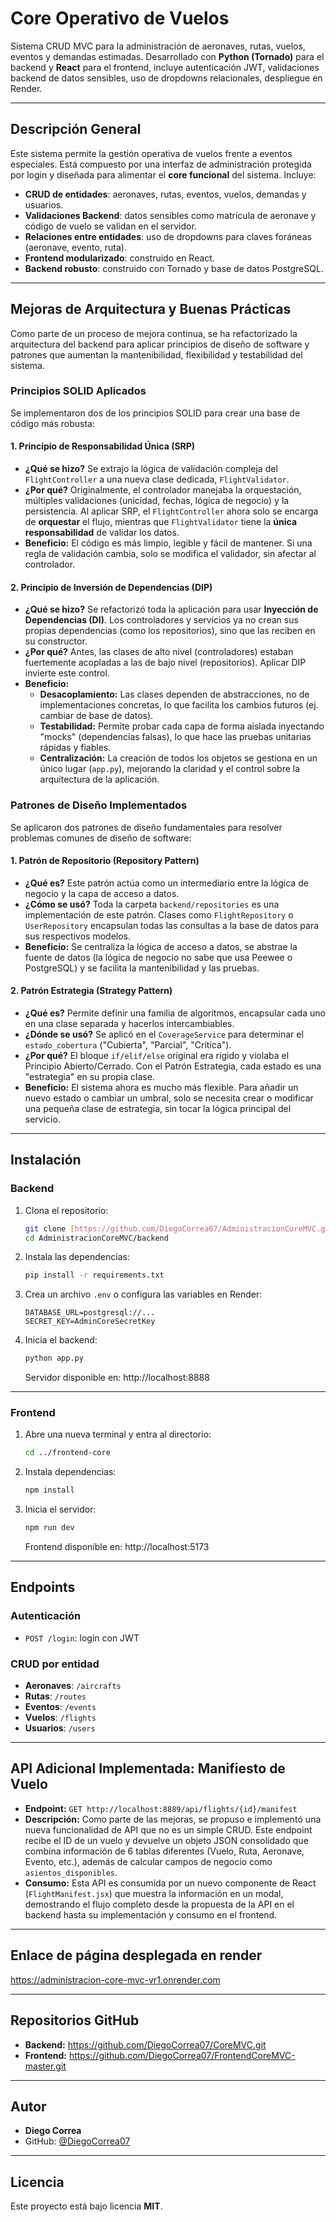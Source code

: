 # Core Operativo de Vuelos

Sistema CRUD MVC para la administración de aeronaves, rutas, vuelos, eventos y demandas estimadas. Desarrollado con **Python (Tornado)** para el backend y **React** para el frontend, incluye autenticación JWT, validaciones backend de datos sensibles, uso de dropdowns relacionales, despliegue en Render.

---

## Descripción General

Este sistema permite la gestión operativa de vuelos frente a eventos especiales. Está compuesto por una interfaz de administración protegida por login y diseñada para alimentar el **core funcional** del sistema. Incluye:

- **CRUD de entidades**: aeronaves, rutas, eventos, vuelos, demandas y usuarios.
- **Validaciones Backend**: datos sensibles como matrícula de aeronave y código de vuelo se validan en el servidor.
- **Relaciones entre entidades**: uso de dropdowns para claves foráneas (aeronave, evento, ruta).
- **Frontend modularizado**: construido en React.
- **Backend robusto**: construido con Tornado y base de datos PostgreSQL.

---

## Mejoras de Arquitectura y Buenas Prácticas

Como parte de un proceso de mejora continua, se ha refactorizado la arquitectura del backend para aplicar principios de diseño de software y patrones que aumentan la mantenibilidad, flexibilidad y testabilidad del sistema.

### Principios SOLID Aplicados

Se implementaron dos de los principios SOLID para crear una base de código más robusta:

#### 1. Principio de Responsabilidad Única (SRP)

- **¿Qué se hizo?** Se extrajo la lógica de validación compleja del `FlightController` a una nueva clase dedicada, `FlightValidator`.
- **¿Por qué?** Originalmente, el controlador manejaba la orquestación, múltiples validaciones (unicidad, fechas, lógica de negocio) y la persistencia. Al aplicar SRP, el `FlightController` ahora solo se encarga de **orquestar** el flujo, mientras que `FlightValidator` tiene la **única responsabilidad** de validar los datos.
- **Beneficio:** El código es más limpio, legible y fácil de mantener. Si una regla de validación cambia, solo se modifica el validador, sin afectar al controlador.

#### 2. Principio de Inversión de Dependencias (DIP)

- **¿Qué se hizo?** Se refactorizó toda la aplicación para usar **Inyección de Dependencias (DI)**. Los controladores y servicios ya no crean sus propias dependencias (como los repositorios), sino que las reciben en su constructor.
- **¿Por qué?** Antes, las clases de alto nivel (controladores) estaban fuertemente acopladas a las de bajo nivel (repositorios). Aplicar DIP invierte este control.
- **Beneficio:**
  - **Desacoplamiento:** Las clases dependen de abstracciones, no de implementaciones concretas, lo que facilita los cambios futuros (ej. cambiar de base de datos).
  - **Testabilidad:** Permite probar cada capa de forma aislada inyectando "mocks" (dependencias falsas), lo que hace las pruebas unitarias rápidas y fiables.
  - **Centralización:** La creación de todos los objetos se gestiona en un único lugar (`app.py`), mejorando la claridad y el control sobre la arquitectura de la aplicación.

### Patrones de Diseño Implementados

Se aplicaron dos patrones de diseño fundamentales para resolver problemas comunes de diseño de software:

#### 1. Patrón de Repositorio (Repository Pattern)

- **¿Qué es?** Este patrón actúa como un intermediario entre la lógica de negocio y la capa de acceso a datos.
- **¿Cómo se usó?** Toda la carpeta `backend/repositories` es una implementación de este patrón. Clases como `FlightRepository` o `UserRepository` encapsulan todas las consultas a la base de datos para sus respectivos modelos.
- **Beneficio:** Se centraliza la lógica de acceso a datos, se abstrae la fuente de datos (la lógica de negocio no sabe que usa Peewee o PostgreSQL) y se facilita la mantenibilidad y las pruebas.

#### 2. Patrón Estrategia (Strategy Pattern)

- **¿Qué es?** Permite definir una familia de algoritmos, encapsular cada uno en una clase separada y hacerlos intercambiables.
- **¿Dónde se usó?** Se aplicó en el `CoverageService` para determinar el `estado_cobertura` ("Cubierta", "Parcial", "Crítica").
- **¿Por qué?** El bloque `if/elif/else` original era rígido y violaba el Principio Abierto/Cerrado. Con el Patrón Estrategia, cada estado es una "estrategia" en su propia clase.
- **Beneficio:** El sistema ahora es mucho más flexible. Para añadir un nuevo estado o cambiar un umbral, solo se necesita crear o modificar una pequeña clase de estrategia, sin tocar la lógica principal del servicio.

---

## Instalación

### Backend

1.  Clona el repositorio:
    ```bash
    git clone [https://github.com/DiegoCorrea07/AdministracionCoreMVC.git](https://github.com/DiegoCorrea07/AdministracionCoreMVC.git)
    cd AdministracionCoreMVC/backend
    ```
2.  Instala las dependencias:
    ```bash
    pip install -r requirements.txt
    ```
3.  Crea un archivo `.env` o configura las variables en Render:
    ```
    DATABASE_URL=postgresql://...
    SECRET_KEY=AdminCoreSecretKey
    ```
4.  Inicia el backend:
    ```bash
    python app.py
    ```
    Servidor disponible en: http://localhost:8888

---

### Frontend

1.  Abre una nueva terminal y entra al directorio:
    ```bash
    cd ../frontend-core
    ```
2.  Instala dependencias:
    ```bash
    npm install
    ```
3.  Inicia el servidor:
    ```bash
    npm run dev
    ```
    Frontend disponible en: http://localhost:5173

---

## Endpoints

### Autenticación

- `POST /login`: login con JWT

### CRUD por entidad

- **Aeronaves**: `/aircrafts`
- **Rutas**: `/routes`
- **Eventos**: `/events`
- **Vuelos**: `/flights`
- **Usuarios**: `/users`

---

## API Adicional Implementada: Manifiesto de Vuelo

- **Endpoint:** `GET http://localhost:8889/api/flights/{id}/manifest`
- **Descripción:** Como parte de las mejoras, se propuso e implementó una nueva funcionalidad de API que no es un simple CRUD. Este endpoint recibe el ID de un vuelo y devuelve un objeto JSON consolidado que combina información de 6 tablas diferentes (Vuelo, Ruta, Aeronave, Evento, etc.), además de calcular campos de negocio como `asientos_disponibles`.
- **Consumo:** Esta API es consumida por un nuevo componente de React (`FlightManifest.jsx`) que muestra la información en un modal, demostrando el flujo completo desde la propuesta de la API en el backend hasta su implementación y consumo en el frontend.

---

## Enlace de página desplegada en render

https://administracion-core-mvc-vr1.onrender.com

---

## Repositorios GitHub

- **Backend:** https://github.com/DiegoCorrea07/CoreMVC.git
- **Frontend:** https://github.com/DiegoCorrea07/FrontendCoreMVC-master.git

---

## Autor

- **Diego Correa**
- GitHub: [@DiegoCorrea07](https://github.com/DiegoCorrea07)

---

## Licencia

Este proyecto está bajo licencia **MIT**.
